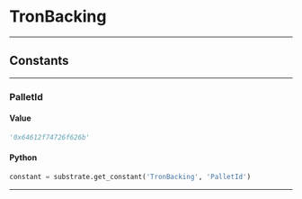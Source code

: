 
# TronBacking

---------
## Constants

---------
### PalletId
#### Value
```python
'0x64612f74726f626b'
```
#### Python
```python
constant = substrate.get_constant('TronBacking', 'PalletId')
```
---------